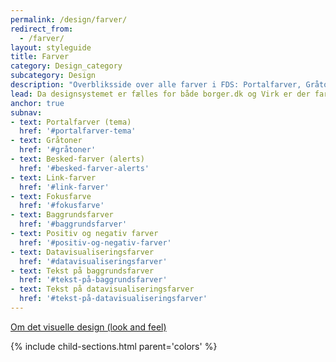 ```yaml
---
permalink: /design/farver/
redirect_from:
  - /farver/
layout: styleguide
title: Farver
category: Design_category
subcategory: Design
description: "Overbliksside over alle farver i FDS: Portalfarver, Gråtoner, Besked-farver, Link-farver, Fokusfarve, Baggrundsfarver, Positiv og negativ farver, Datavisualiseringsfarver"
lead: Da designsystemet er fælles for både borger.dk og Virk er der farver til hver portal og samtidig en generel palette, der anvendes uanset, hvilken portal din selvbetjeningsløsning skal på.
anchor: true
subnav:
- text: Portalfarver (tema)
  href: '#portalfarver-tema'
- text: Gråtoner
  href: '#gråtoner'
- text: Besked-farver (alerts)
  href: '#besked-farver-alerts'
- text: Link-farver
  href: '#link-farver'
- text: Fokusfarve
  href: '#fokusfarve'
- text: Baggrundsfarver
  href: '#baggrundsfarver'
- text: Positiv og negativ farver
  href: '#positiv-og-negativ-farver'
- text: Datavisualiseringsfarver
  href: '#datavisualiseringsfarver'
- text: Tekst på baggrundsfarver
  href: '#tekst-på-baggrundsfarver'
- text: Tekst på datavisualiseringsfarver
  href: '#tekst-på-datavisualiseringsfarver'
---
```


<a href="/design/visueltdesign/">Om det visuelle design (look and feel)</a>

{% include child-sections.html parent='colors' %}
